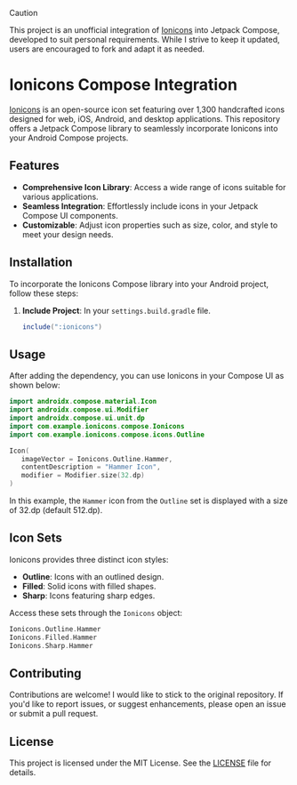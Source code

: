 > [!CAUTION]
> This project is an unofficial integration of [Ionicons](https://ionic.io/ionicons) into Jetpack
Compose, developed to suit personal requirements. While I strive to keep it updated, users are
encouraged to fork and adapt it as needed.

# Ionicons Compose Integration

[Ionicons](https://ionic.io/ionicons) is an open-source icon set featuring over 1,300 handcrafted
icons designed for web, iOS, Android, and desktop applications. This repository offers a Jetpack
Compose library to seamlessly incorporate Ionicons into your Android Compose projects.

## Features

- **Comprehensive Icon Library**: Access a wide range of icons suitable for various applications.
- **Seamless Integration**: Effortlessly include icons in your Jetpack Compose UI components.
- **Customizable**: Adjust icon properties such as size, color, and style to meet your design needs.

## Installation

To incorporate the Ionicons Compose library into your Android project, follow these steps:

1. **Include Project**: In your `settings.build.gradle` file.

   ```groovy
   include(":ionicons")
   ```

## Usage

After adding the dependency, you can use Ionicons in your Compose UI as shown below:

```kotlin
import androidx.compose.material.Icon
import androidx.compose.ui.Modifier
import androidx.compose.ui.unit.dp
import com.example.ionicons.compose.Ionicons
import com.example.ionicons.compose.icons.Outline

Icon(
   imageVector = Ionicons.Outline.Hammer, 
   contentDescription = "Hammer Icon", 
   modifier = Modifier.size(32.dp)
)
```

In this example, the `Hammer` icon from the `Outline` set is displayed with a size of 32.dp (default 512.dp).

## Icon Sets

Ionicons provides three distinct icon styles:

- **Outline**: Icons with an outlined design.
- **Filled**: Solid icons with filled shapes.
- **Sharp**: Icons featuring sharp edges.

Access these sets through the `Ionicons` object:

```kotlin
Ionicons.Outline.Hammer
Ionicons.Filled.Hammer
Ionicons.Sharp.Hammer
```

## Contributing

Contributions are welcome! I would like to stick to the original repository. If you'd like to report issues, or suggest enhancements,
please open an issue or submit a pull request.

## License

This project is licensed under the MIT License. See
the [LICENSE](https://opensource.org/licenses/MIT) file for details. 